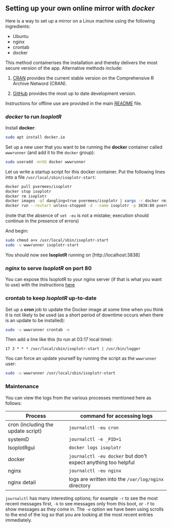 ## Setting up your own online mirror with *docker*

Here is a way to set up a mirror on a Linux machine using the
following ingredients:

- Ubuntu
- nginx
- crontab
- docker

This method containerises the installation and thereby delivers the
most secure version of the app. Alternative methods include:

1. [CRAN](CRAN.md) provides the current stable version on the
Comprehensive R Archive Netword (CRAN).

2. [GitHub](git.md) provides the most up to date development version.

Instructions for offline use are provided in the main
[README](../README.md) file.

### *docker* to run *IsoplotR*

Install **docker**:

```sh
sudo apt install docker.io
```

Set up a new user that you want to be running the **docker** container
called `wwwrunner` (and add it to the `docker` group):

```sh
sudo useradd -mrUG docker wwwrunner
```

Let us write a startup script for this docker container. Put the
following lines into a file `/usr/local/sbin/isoplotr-start`:

```sh
docker pull pvermees/isoplotr
docker stop isoplotr
docker rm isoplotr
docker images -qf dangling=true pvermees/isoplotr | xargs -r docker rmi
docker run --restart unless-stopped -d --name isoplotr -p 3838:80 pvermees/isoplotr
```

(note that the absence of `set -eu` is not a mistake;
execution should continue in the presence of errors)

And begin:

```sh
sudo chmod a+x /usr/local/sbin/isoplotr-start
sudo -u wwwrunner isoplotr-start
```

You should now see **IsoplotR** running on [http://localhost:3838]

### *nginx* to serve *IsoplotR* on port 80

You can expose this IsoplotR to your nginx server (if that is what
you want to use) with the instructions [here](build/nginx.md)

### crontab to keep *IsoplotR* up-to-date

Set up a **cron** job to update the Docker image at some time when you
think it is not likely to be used (as a short period of downtime
occurs when there is an update to be installed):

```sh
sudo -u wwwrunner crontab -e
```

Then add a line like this (to run at 03:17 local time):

```
17 3 * * * /usr/local/sbin/isoplotr-start | /usr/bin/logger
```

You can force an update yourself by running the script as the `wwwrunner` user:

```sh
sudo -u wwwrunner /usr/local/sbin/isoplotr-start
```

### Maintenance

You can view the logs from the various processes mentioned here
as follows:

Process | command for accessing logs
-----|-----
cron (including the update script) | `journalctl -eu cron`
systemD | `journalctl -e _PID=1`
IsoplotRgui | `docker logs isoplotr`
docker | `journalctl -eu docker` but don't expect anything too helpful
nginx | `journalctl -eu nginx`
nginx detail | logs are written into the `/var/log/nginx` directory

`journalctl` has many interesting options; for example `-r` to see
the most recent messages first, `-k` to see messages only from this
boot, or `-f` to show messages as they come in. The `-e` option
we have been using scrolls to the end of the log so that you are
looking at the most recent entries immediately.
